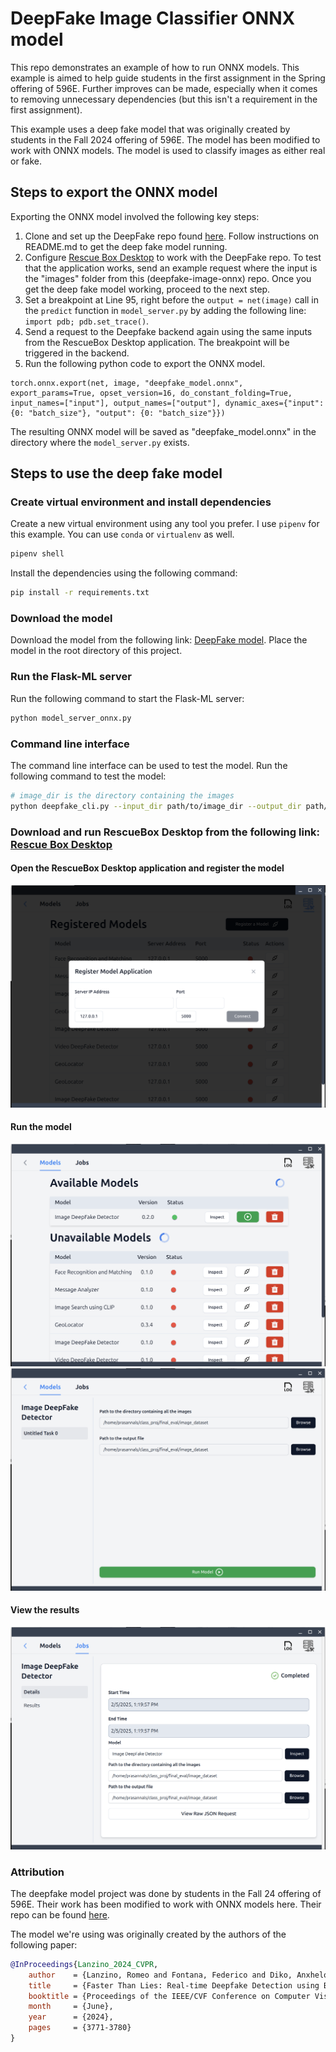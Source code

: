 # DeepFake Image Classifier ONNX model
This repo demonstrates an example of how to run ONNX models. This example is aimed to help guide students in the first assignment in the Spring offering of 596E. Further improves can be made, especially when it comes to removing unnecessary dependencies (but this isn't a requirement in the first assignment).

This example uses a deep fake model that was originally created by students in the Fall 2024 offering of 596E. The model has been modified to work with ONNX models. The model is used to classify images as either real or fake.

## Steps to export the ONNX model

Exporting the ONNX model involved the following key steps:
1. Clone and set up the DeepFake repo found [here](https://github.com/aravadikesh/DeepFakeDetector/). Follow instructions on README.md to get the deep fake model running.
2. Configure [Rescue Box Desktop](https://github.com/UMass-Rescue/RescueBox-Desktop/releases) to work with the DeepFake repo. To test that the application works, send an example request where the input is the "images" folder from this (deepfake-image-onnx) repo. Once you get the deep fake model working, proceed to the next step.
3. Set a breakpoint at Line 95, right before the `output = net(image)` call in the `predict` function in `model_server.py` by adding the following line: `import pdb; pdb.set_trace()`.
4. Send a request to the Deepfake backend again using the same inputs from the RescueBox Desktop application. The breakpoint will be triggered in the backend.
5. Run the following python code to export the ONNX model.
```
torch.onnx.export(net, image, "deepfake_model.onnx", export_params=True, opset_version=16, do_constant_folding=True, input_names=["input"], output_names=["output"], dynamic_axes={"input": {0: "batch_size"}, "output": {0: "batch_size"}})
```

The resulting ONNX model will be saved as "deepfake_model.onnx" in the directory where the `model_server.py` exists.

## Steps to use the deep fake model

### Create virtual environment and install dependencies
Create a new virtual environment using any tool you prefer. I use `pipenv` for this example. You can use `conda` or `virtualenv` as well.

```bash
pipenv shell
```

Install the dependencies using the following command:

```bash
pip install -r requirements.txt
```

### Download the model
Download the model from the following link: [DeepFake model](https://drive.google.com/file/d/1xvJrHs5aJuiVw1X0lIlBzWCEn3WzvjN0/view?usp=sharing). Place the model in the root directory of this project.

### Run the Flask-ML server

Run the following command to start the Flask-ML server:

```bash
python model_server_onnx.py
```

### Command line interface

The command line interface can be used to test the model. Run the following command to test the model:

```bash
# image_dir is the directory containing the images
python deepfake_cli.py --input_dir path/to/image_dir --output_dir path/to/output_dir
```

### Download and run RescueBox Desktop from the following link: [Rescue Box Desktop](https://github.com/UMass-Rescue/RescueBox-Desktop/releases)

#### Open the RescueBox Desktop application and register the model
![RescueBox Desktop](images/register_model.png)

#### Run the model
![RescueBox Desktop](images/run_model.png)
![RescueBox Desktop](images/select_inputs.png)

#### View the results
![RescueBox Desktop](images/view_results.png)

### Attribution
The deepfake model project was done by students in the Fall 24 offering of 596E. Their work has been modified to work with ONNX models here. Their repo can be found [here](https://github.com/aravadikesh/DeepFakeDetector/).

The model we're using was originally created by the authors of the following paper:

```bibtex
@InProceedings{Lanzino_2024_CVPR,
    author    = {Lanzino, Romeo and Fontana, Federico and Diko, Anxhelo and Marini, Marco Raoul and Cinque, Luigi},
    title     = {Faster Than Lies: Real-time Deepfake Detection using Binary Neural Networks},
    booktitle = {Proceedings of the IEEE/CVF Conference on Computer Vision and Pattern Recognition (CVPR) Workshops},
    month     = {June},
    year      = {2024},
    pages     = {3771-3780}
}